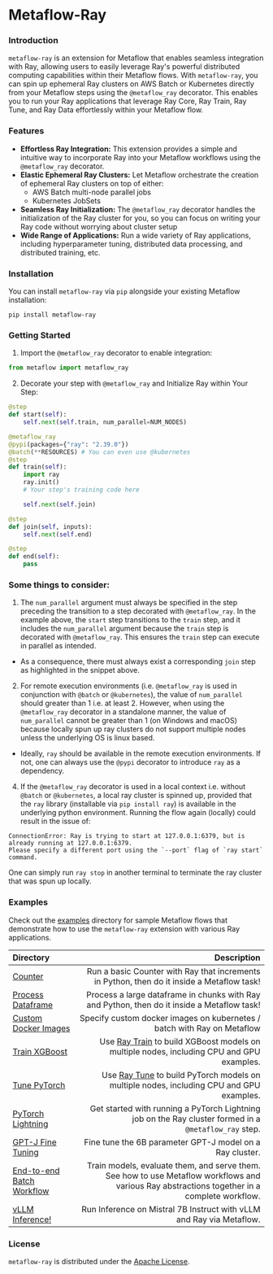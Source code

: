 # Metaflow-Ray

### Introduction
`metaflow-ray` is an extension for Metaflow that enables seamless integration with Ray, allowing users to easily leverage 
Ray's powerful distributed computing capabilities within their Metaflow flows. With `metaflow-ray`, you can spin up ephemeral Ray clusters on AWS Batch or Kubernetes directly from your Metaflow steps using the `@metaflow_ray` decorator. This enables you to run your Ray applications that leverage Ray Core, Ray Train, Ray Tune, and Ray Data effortlessly within your Metaflow flow.

### Features
- <b>Effortless Ray Integration:</b> This extension provides a simple and intuitive way to incorporate Ray 
into your Metaflow workflows using the `@metaflow_ray` decorator.
- <b>Elastic Ephemeral Ray Clusters:</b> Let Metaflow orchestrate the creation of ephemeral Ray clusters on top of either:
    - AWS Batch multi-node parallel jobs
    - Kubernetes JobSets
- <b>Seamless Ray Initialization:</b> The `@metaflow_ray` decorator handles the initialization of the Ray cluster for you, so you can focus on writing your Ray code without worrying about cluster setup
- <b>Wide Range of Applications:</b> Run a wide variety of Ray applications, including hyperparameter tuning, distributed data processing, and distributed training, etc.

### Installation
You can install `metaflow-ray` via `pip` alongside your existing Metaflow installation:
```
pip install metaflow-ray
```

### Getting Started
1. Import the `@metaflow_ray` decorator to enable integration:

```python
from metaflow import metaflow_ray
```

2. Decorate your step with `@metaflow_ray` and Initialize Ray within Your Step:

```python
@step
def start(self):
    self.next(self.train, num_parallel=NUM_NODES)

@metaflow_ray
@pypi(packages={"ray": "2.39.0"})
@batch(**RESOURCES) # You can even use @kubernetes 
@step
def train(self):
    import ray
    ray.init()
    # Your step's training code here

    self.next(self.join)

@step
def join(self, inputs):
    self.next(self.end)

@step
def end(self):
    pass
```

### Some things to consider:

1. The `num_parallel` argument must always be specified in the step preceding the transition to a step decorated with `@metaflow_ray`. In the example above, the `start` step transitions to the `train` step, and it includes the `num_parallel` argument because the `train` step is decorated with `@metaflow_ray`. This ensures the `train` step can execute in parallel as intended.
- As a consequence, there must always exist a corresponding `join` step as highlighted in the snippet above.

2. For remote execution environments (i.e. `@metaflow_ray` is used in conjunction with `@batch` or `@kubernetes`), the value of `num_parallel` should greater than 1 i.e. at least 2. However, when using the `@metaflow_ray` decorator in a standalone manner, the value of `num_parallel` cannot be greater than 1 (on Windows and macOS) because locally spun up ray clusters do not support multiple nodes unless the underlying OS is linux based.
- Ideally, `ray` should be available in the remote execution environments. If not, one can always use the `@pypi` decorator to introduce `ray` as a dependency.

4. If the `@metaflow_ray` decorator is used in a local context i.e. without `@batch` or `@kubernetes`, a local ray cluster is spinned up, provided that the `ray` library (installable via `pip install ray`) is available in the underlying python environment. Running the flow again (locally) could result in the issue of:
```
ConnectionError: Ray is trying to start at 127.0.0.1:6379, but is already running at 127.0.0.1:6379.
Please specify a different port using the `--port` flag of `ray start` command.
```
One can simply run `ray stop` in another terminal to terminate the ray cluster that was spun up locally.

### Examples
Check out the [examples](/examples) directory for sample Metaflow flows that demonstrate how to use the `metaflow-ray` extension 
with various Ray applications.

| Directory | Description |
| :--- | ---: |
| [Counter](examples/basic_counter/README.md) | Run a basic Counter with Ray that increments in Python, then do it inside a Metaflow task! |
| [Process Dataframe](examples/dataframe_process/README.md) | Process a large dataframe in chunks with Ray and Python, then do it inside a Metaflow task! |
| [Custom Docker Images](examples/custom_docker_images/README.md) | Specify custom docker images on kubernetes / batch with Ray on Metaflow |
| [Train XGBoost](examples/train_xgboost/README.md) | Use [Ray Train](https://docs.ray.io/en/latest/train/train.html) to build XGBoost models on multiple nodes, including CPU and GPU examples. |
| [Tune PyTorch](examples/tune_pytorch/README.md) | Use [Ray Tune](https://docs.ray.io/en/latest/tune/tune.html) to build PyTorch models on multiple nodes, including CPU and GPU examples. |
| [PyTorch Lightning](examples/ray_torch_lightning/README.md) | Get started with running a PyTorch Lightning job on the Ray cluster formed in a `@metaflow_ray` step. |
| [GPT-J Fine Tuning](examples/fine-tune-gpt-j/README.md) | Fine tune the 6B parameter GPT-J model on a Ray cluster. |
| [End-to-end Batch Workflow](examples/e2e-batch/README.md) | Train models, evaluate them, and serve them. See how to use Metaflow workflows and various Ray abstractions together in a complete workflow. |
| [vLLM Inference!](examples/vllm_inference/README.md) | Run Inference on Mistral 7B Instruct with vLLM and Ray via Metaflow. |

### License
`metaflow-ray` is distributed under the <u>Apache License</u>.
